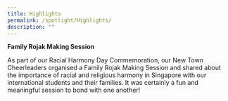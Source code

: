 ```yaml
---
title: Highlights
permalink: /spotlight/Highlights/
description: ""
---
```

**Family Rojak Making Session**

As part of our Racial Harmony Day Commemoration, our New Town Cheerleaders organised a Family Rojak Making Session and shared about the importance of racial and religious harmony in Singapore with our international students and their families.
It was certainly a fun and meaningful session to bond with one another!


